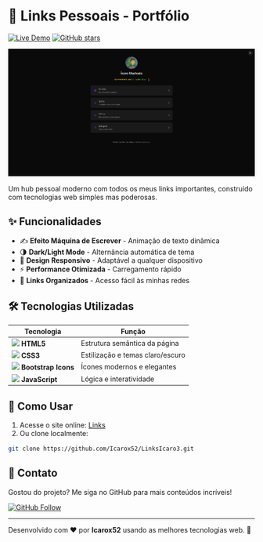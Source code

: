 # 🔗 Links Pessoais - Portfólio

[![Live Demo](https://img.shields.io/badge/Demo-Site%20Online-brightgreen?style=for-the-badge)](https://icarox52.github.io/LinksIcaro3/)
[![GitHub stars](https://img.shields.io/github/stars/Icarox52/Links?style=for-the-badge)](https://github.com/Icarox52/LinksIcaro3/stargazers)

<a href="https://icarox52.github.io/LinksIcaro3/"><img src="https://github.com/Icarox52/Links/blob/main/Captura%20de%20tela%202025-07-01%20155457.png"/></a>

Um hub pessoal moderno com todos os meus links importantes, construído com tecnologias web simples mas poderosas.

## ✨ Funcionalidades

- ✍️ **Efeito Máquina de Escrever** - Animação de texto dinâmica
- 🌗 **Dark/Light Mode** - Alternância automática de tema
- 📱 **Design Responsivo** - Adaptável a qualquer dispositivo
- ⚡ **Performance Otimizada** - Carregamento rápido
- 🔗 **Links Organizados** - Acesso fácil às minhas redes

## 🛠️ Tecnologias Utilizadas

| Tecnologia | Função |
|------------|--------|
| <img src="https://cdn.jsdelivr.net/gh/devicons/devicon/icons/html5/html5-original.svg" width="20"/> **HTML5** | Estrutura semântica da página |
| <img src="https://cdn.jsdelivr.net/gh/devicons/devicon/icons/css3/css3-original.svg" width="20"/> **CSS3** | Estilização e temas claro/escuro |
| <img src="https://cdn.jsdelivr.net/gh/devicons/devicon/icons/bootstrap/bootstrap-original.svg" width="20"/> **Bootstrap Icons** | Ícones modernos e elegantes |
| <img src="https://cdn.jsdelivr.net/gh/devicons/devicon/icons/javascript/javascript-original.svg" width="20"/> **JavaScript** | Lógica e interatividade |

## 🚀 Como Usar

1. Acesse o site online: [Links](https://icarox52.github.io/LinksIcaro3/)
2. Ou clone localmente:
```bash
git clone https://github.com/Icarox52/LinksIcaro3.git
```

## 📌 Contato

Gostou do projeto? Me siga no GitHub para mais conteúdos incríveis!

[![GitHub Follow](https://img.shields.io/github/followers/Icarox52?label=Follow%20%40Icarox52&style=social)](https://github.com/Icarox52)

---

Desenvolvido com ❤️ por **Icarox52** usando as melhores tecnologias web. 🚀
